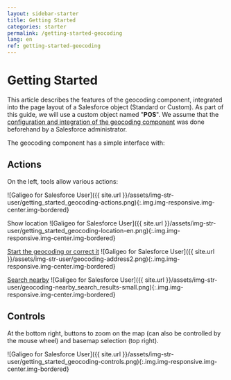 ```yaml
---
layout: sidebar-starter
title: Getting Started
categories: starter
permalink: /getting-started-geocoding
lang: en
ref: getting-started-geocoding
---
```


# Getting Started

This article describes the features of the geocoding component, integrated into the page layout of a Salesforce object (Standard or Custom). As part of this guide, we will use a custom object named "**POS**".
We assume that the [configuration and integration of the geocoding component](config-components) was done beforehand by a Salesforce administrator.

The geocoding component has a simple interface with:

## Actions

On the left, tools allow various actions:

![Galigeo for Salesforce User]({{ site.url }}/assets/img-str-user/getting_started_geocoding-actions.png){:.img.img-responsive.img-center.img-bordered}

<span class="text-center">Show location</span>
![Galigeo for Salesforce User]({{ site.url }}/assets/img-str-user/getting_started_geocoding-location-en.png){:.img.img-responsive.img-center.img-bordered}

<span class="text-center"><a href="/geocoding#geocoding-from-an-address">Start the geocoding or correct it</a></span>
![Galigeo for Salesforce User]({{ site.url }}/assets/img-str-user/geocoding-address2.png){:.img.img-responsive.img-center.img-bordered}

<span class="text-center"><a href="/geocoding#nearby-search">Search nearby</a></span>
![Galigeo for Salesforce User]({{ site.url }}/assets/img-str-user/geocoding-nearby_search_results-small.png){:.img.img-responsive.img-center.img-bordered}

## Controls

At the bottom right, buttons to zoom on the map (can also be controlled by the mouse wheel) and basemap selection (top right).

![Galigeo for Salesforce User]({{ site.url }}/assets/img-str-user/getting_started_geocoding-controls.png){:.img.img-responsive.img-center.img-bordered}
